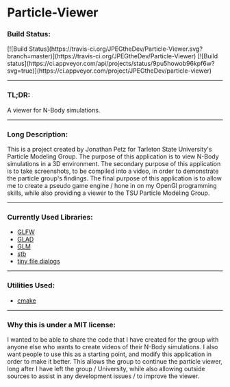 # Particle-Viewer 
<h3>Build Status:</h3>
[![Build Status](https://travis-ci.org/JPEGtheDev/Particle-Viewer.svg?branch=master)](https://travis-ci.org/JPEGtheDev/Particle-Viewer)
[![Build status](https://ci.appveyor.com/api/projects/status/9pu5howob96kpf6w?svg=true)](https://ci.appveyor.com/project/JPEGtheDev/particle-viewer)

		
<hr>
<h3>TL;DR:</h3> 
<p>
	A viewer for N-Body simulations.
</p>

<hr>

<h3>Long Description:</h3>
<p>
	This is a project created by Jonathan Petz for Tarleton State University's Particle Modeling Group. 
	The purpose of this application is to view N-Body simulations in a 3D environment. 
	The secondary purpose of this application is to take screenshots, to be compiled into a video, 
	in order to demonstrate the particle group's findings.
	The final purpose of this application is to allow me to create a pseudo game engine / 
	hone in on my OpenGl programming skills, while also providing a viewer to the TSU Particle Modeling Group.
</p>

<hr>

<h3>Currently Used Libraries:</h3>
<p>
	<ul>
		<li><a href="https://github.com/glfw/glfw">GLFW</a></li>
		<li><a href="https://github.com/Dav1dde/glad">GLAD</a></li>
		<li><a href="https://github.com/g-truc/glm">GLM</a></li>
		<li><a href="https://github.com/nothings/stb">stb</a></li>
		<li><a href="http://sourceforge.net/projects/tinyfiledialogs/">tiny file dialogs</a></li> <!--eww sourceforge... I can understand if they use SVN, but come on -->
		<!--<li><a href="https://github.com/miloyip/rapidjson">Rapid JSON</a></li> //I havent implemented it yet -->
	</ul>
</p>
<hr>
<h3>Utilities Used:</h3>
<p>
	<ul>
		<li><a href="https://cmake.org/">cmake</a></li>
	</ul>
</p>
<hr>

<h3>Why this is under a MIT license:</h3>
<p>
	I wanted to be able to share the code that I have created for the group with anyone else 
	who wants to create videos of their N-Body simulations. I also want people to use this as a starting point,
	and modify this application in order to make it better. This allows the group to continue the particle viewer, 
	long after I have left the group / University, while also allowing outside sources to assist in any 
	development issues / to improve the viewer.
</p>
